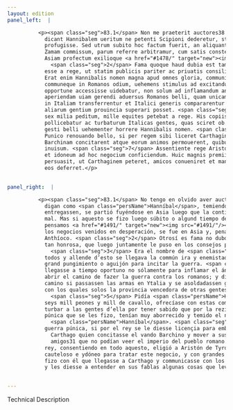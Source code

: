 ```yaml
---
layout: edition
panel_left:  |

          <p><span class="seg">83.1</span> Non me praeterit auctores38 esse qui
            dicant Hannibalem ueritum ne petenti Scipioni dederetur, statim re male gesta in Asiam
            profugisse. Sed utrum subito hoc factum fuerit, an aliquanto post praelium illud ad
            Zamam commissum, parum referre arbitramur, cum satis constet eum desperatis rebus in
            Asiam profectum exilioque <a href="#1478/" target="new"><img src="#1478/"/></a>[119v] mulctatum ad Antiochum peruenisse.
              <span class="seg">2</span> Fama quoque haud dubia est tam hospitaliter tamque honorifice accaeptum
            esse a rege, ut statim publicis pariter ac priuatis consiliis adhiberetur. <span class="seg">3</span>
            Erat enim Hannibalis nomen magna apud omnes gloria, communis insuper accedebat ira
            communeque in Romanos odium, uehemens stimulus ad excitandum bellum. <span class="seg">4</span> Quare
            opportune accessisse uidebatur, non solum ad inflamandum animum regis sed etiam ad
            aperiendam uiam gerendi aduersus Romanos belli, quam unicam tantum esse dicebat, si arma
            in Italiam transferrentur et Italici generis compararentur milites, quibus solis uictrix
            aliarum gentium prouincia superari posset. <span class="seg">5</span> Centum nauium classem, decem et
            sex milia peditum, mille equites petebat a rege. His copiis se Italiam intraturum
            pollicebatur ac turbaturum Italicas gentes, quas sciret ob recentem memoriam Punici
            gesti belli uehementer horrere Hannibalis nomen. <span class="seg">6</span> Spem insuper afferebat de
            Punico renouando bello, si per regem sibi liceret Carthaginem mittere, qui factionem
            Barchinam concitarent atque eorum animos permouerent, quibus imperium populi Romani erat
            inuisum. <span class="seg">7</span> Assentiente rege Aristonem quendam Tyrum delegit hominem callidum
            et idoneum ad hoc negocium conficiendum. Huic magnis premiis pollicitationibusque
            persuasit, ut Carthaginem peteret, amicos conueniret et mandata quaedam uerbis suis ad
            eos deferret.</p>
        

panel_right:  |

          <p><span class="seg">83.1</span> No tengo en olvido aver auctores que
            digan como <span class="persName">Hanníbal</span>, temiendo que a petición de Scipión gele
            entregassen, se partió fuyéndose en Asia luego que la contienda de la batalla se fizo
            mal. Mas si aquesto se fizo luego súbito o algund tiempo después de la pelea de Zama,
            pensamos <a href="#1491/" target="new"><img src="#1491/"/></a>[179v,a] no ser de mucha importancia pues assaz consta que,
            los negocios venidos en desperación, se fue en Asia y, penado por destierro, vino a
            Anthíoco. <span class="seg">2</span> Otrosí es fama no dubdosa qu’el rey le reçibió con hospitalidad
            tan honrosa, que luego juntamente le puso en los consejos públicos y privados.
              <span class="seg">3</span> Era el nombre de <span class="persName">Hanníbal</span> de grand gloria çerca de
            todos y allende d’esto se llegava la commún ira y enemistad contra los romanos y muy
            grand pungimiento o aguijón para incitar la guerra. <span class="seg">4</span> Por ende parecía que
            llegasse a tiempo oportuno no sólamente para inflamar el ánimo del rey, mas aun para
            abrir el camino de fazer la guerra contra los romanos; y dizían que solo era uno el
            camino si passassen las armas en Ytalia y se asoldadassen guerreros del linaje ytálico,
            con los quales solos la provincia vencedora de otras gentes podría ser vençida.
              <span class="seg">5</span> Pidía <span class="persName">Hanníbal</span> al rey flota de çient naves y diez y
            seys mill peones y mill de cavallo, ofrecíase con estas compañas entrar en Ytalia y
            turbar a las gentes d’ella por tener sabido que por la reziente menoría de la guerra
            púnica que se les fizo, tenían muy aborrecido y temido el nombre de
              <span class="persName">Hanníbal</span>. <span class="seg">6</span> Otrosí tenía esperança de renovar la
            guerra púnica, si por el rey se le diesse licençia para embiar a
              Carthago quien concitasse el vando Barchino y mover a sus
              amigos31 que no podían veer el imperio del pueblo romano. <span class="seg">7</span> El
            rey, consentiendo en todo aquesto, eligió a Aristón de Tyro, un ombre malicioso y
            cauteloso e ydóneo para tratar este negocio, y con grandes ofrescimientos y galardones
            fizo con él que llegasse a Carthago y communicasse con los amigos
            y les diesse a entender en sus fablas algunas cosas que levava encomendadas.</p>
        

---
```


Technical Description 
